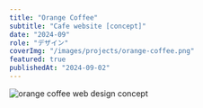```yaml
---
title: "Orange Coffee"
subtitle: "Cafe website [concept]"
date: "2024-09"
role: "デザイン"
coverImg: "/images/projects/orange-coffee.png"
featured: true
publishedAt: "2024-09-02"
---
```


![orange coffee web design concept](/images/projects/orange-coffee-full.jpg)
